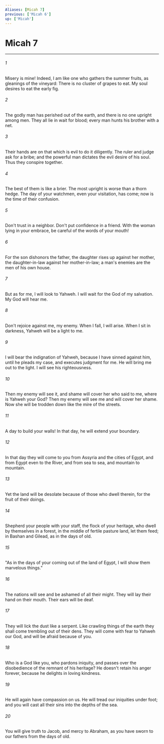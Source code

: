 ```yaml
---
Aliases: [Micah 7]
previous: ['Micah 6']
up: ['Micah']
---
```

# Micah 7
***





###### 1 

Misery is mine! Indeed, I am like one who gathers the summer fruits, as gleanings of the vineyard: There is no cluster of grapes to eat. My soul desires to eat the early fig. 



###### 2 

The godly man has perished out of the earth, and there is no one upright among men. They all lie in wait for blood; every man hunts his brother with a net. 



###### 3 

Their hands are on that which is evil to do it diligently. The ruler and judge ask for a bribe; and the powerful man dictates the evil desire of his soul. Thus they conspire together. 



###### 4 

The best of them is like a brier. The most upright is worse than a thorn hedge. The day of your watchmen, even your visitation, has come; now is the time of their confusion. 



###### 5 

Don't trust in a neighbor. Don't put confidence in a friend. With the woman lying in your embrace, be careful of the words of your mouth! 



###### 6 

For the son dishonors the father, the daughter rises up against her mother, the daughter-in-law against her mother-in-law; a man's enemies are the men of his own house. 



###### 7 

But as for me, I will look to Yahweh. I will wait for the God of my salvation. My God will hear me. 



###### 8 

Don't rejoice against me, my enemy. When I fall, I will arise. When I sit in darkness, Yahweh will be a light to me. 



###### 9 

I will bear the indignation of Yahweh, because I have sinned against him, until he pleads my case, and executes judgment for me. He will bring me out to the light. I will see his righteousness. 



###### 10 

Then my enemy will see it, and shame will cover her who said to me, where is Yahweh your God? Then my enemy will see me and will cover her shame. Now she will be trodden down like the mire of the streets. 



###### 11 

A day to build your walls! In that day, he will extend your boundary. 



###### 12 

In that day they will come to you from Assyria and the cities of Egypt, and from Egypt even to the River, and from sea to sea, and mountain to mountain. 



###### 13 

Yet the land will be desolate because of those who dwell therein, for the fruit of their doings. 



###### 14 

Shepherd your people with your staff, the flock of your heritage, who dwell by themselves in a forest, in the middle of fertile pasture land, let them feed; in Bashan and Gilead, as in the days of old. 



###### 15 

"As in the days of your coming out of the land of Egypt, I will show them marvelous things." 



###### 16 

The nations will see and be ashamed of all their might. They will lay their hand on their mouth. Their ears will be deaf. 



###### 17 

They will lick the dust like a serpent. Like crawling things of the earth they shall come trembling out of their dens. They will come with fear to Yahweh our God, and will be afraid because of you. 



###### 18 

Who is a God like you, who pardons iniquity, and passes over the disobedience of the remnant of his heritage? He doesn't retain his anger forever, because he delights in loving kindness. 



###### 19 

He will again have compassion on us. He will tread our iniquities under foot; and you will cast all their sins into the depths of the sea. 



###### 20 

You will give truth to Jacob, and mercy to Abraham, as you have sworn to our fathers from the days of old.
